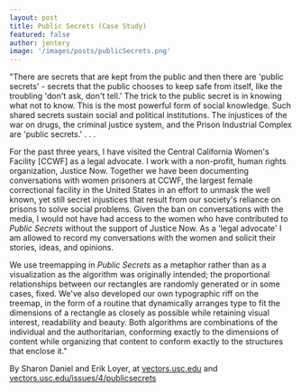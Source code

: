 ```yaml
---
layout: post
title: Public Secrets (Case Study)  
featured: false
author: jentery
image: '/images/posts/publicSecrets.png'
---
```


"There are secrets that are kept from the public and then there are 'public secrets' - secrets that the public chooses to keep safe from itself, like the troubling 'don't ask, don't tell.' The trick to the public secret is in knowing what not to know. This is the most powerful form of social knowledge. Such shared secrets sustain social and political institutions. The injustices of the war on drugs, the criminal justice system, and the Prison Industrial Complex are 'public secrets.' . . .

For the past three years, I have visited the Central California Women's Facility [CCWF] as a legal advocate. I work with a non-profit, human rights organization, Justice Now. Together we have been documenting conversations with women prisoners at CCWF, the largest female correctional facility in the United States in an effort to unmask the well known, yet still secret injustices that result from our society's reliance on prisons to solve social problems. Given the ban on conversations with the media, I would not have had access to the women who have contributed to *Public Secrets* without the support of Justice Now. As a 'legal advocate' I am allowed to record my conversations with the women and solicit their stories, ideas, and opinions.

We use treemapping in *Public Secrets* as a metaphor rather than as a visualization as the algorithm was originally intended; the proportional relationships between our rectangles are randomly generated or in some cases, fixed. We've also developed our own typographic riff on the treemap, in the form of a routine that dynamically arranges type to fit the dimensions of a rectangle as closely as possible while retaining visual interest, readability and beauty. Both algorithms are combinations of the individual and the authoritarian, conforming exactly to the dimensions of content while organizing that content to conform exactly to the structures that enclose it."

By Sharon Daniel and Erik Loyer, at [vectors.usc.edu](http://vectors.usc.edu/projects/index.php?project=57) and [vectors.usc.edu/issues/4/publicsecrets](http://vectors.usc.edu/issues/4/publicsecrets/)
